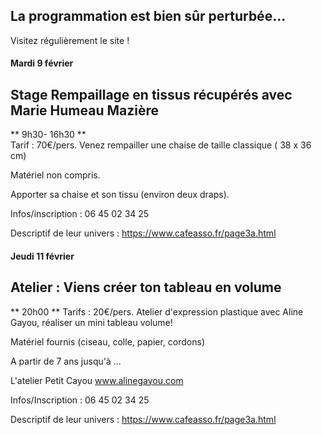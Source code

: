 <!-- Exemple:

#### mardi 10 mars
## Café Oc.
** A partir de 18h30 **  
Où l'on partage <del>un bon repas à 8 €</del> tout en bavardant en occitan...   
__En auberge espagnole ! ! !__  
Chasdun pòrta son minjat e n'um boira tot aquò. Chacun apporte son repas et on mélange le tout. 
 [>>>> SOYEZ BENEVOLE,CLIQUEZ ICI<<<](http://www.date.marsnet.org/zqqlm9esy2sd2tfo)

fin exemple -->


## La programmation est bien sûr perturbée...
Visitez régulièrement le site !

#### Mardi 9 février

## Stage Rempaillage en tissus récupérés avec Marie Humeau Mazière
** 9h30- 16h30 **  
Tarif : 70€/pers.
Venez rempailler une chaise de taille classique ( 38 x 36 cm)

Matériel non compris. 

Apporter sa chaise et son tissu (environ deux draps).

Infos/inscription : 06 45 02 34 25


Descriptif de leur univers : https://www.cafeasso.fr/page3a.html
  



#### Jeudi 11 février

## Atelier : Viens créer ton tableau en volume
** 20h00 ** 
Tarifs : 20€/pers.
Atelier d'expression plastique avec Aline Gayou, réaliser un mini tableau volume!

Matériel fournis (ciseau, colle, papier, cordons)

A partir de 7 ans jusqu'à ...

L'atelier Petit Cayou
www.alinegayou.com

Infos/Inscription : 06 45 02 34 25


Descriptif de leur univers : https://www.cafeasso.fr/page3a.html


